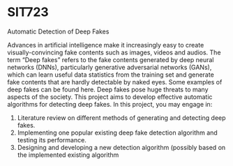 # SIT723
Automatic Detection of Deep Fakes

Advances in artificial intelligence make it increasingly easy to create visually-convincing fake contents such as images, videos and
audios. The term “Deep fakes” refers to the fake contents generated by deep neural networks (DNNs), particularly generative
adversarial networks (GANs), which can learn useful data statistics from the training set and generate fake contents that are hardly
detectable by naked eyes. Some examples of deep fakes can be found here. Deep fakes pose huge threats to many aspects of the
society. This project aims to develop effective automatic algorithms for detecting deep fakes. In this project, you may engage in:
1. Literature review on different methods of generating and detecting deep fakes.
2. Implementing one popular existing deep fake detection algorithm and testing its performance.
3. Designing and developing a new detection algorithm (possibly based on the implemented existing algorithm
